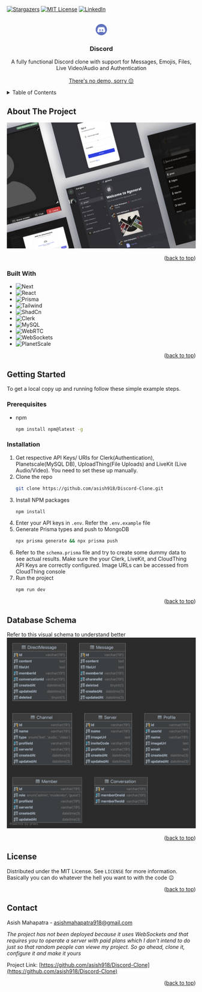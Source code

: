 <a name="readme-top"></a>

[![Stargazers][stars-shield]][stars-url]
[![MIT License][license-shield]][license-url]
[![LinkedIn][linkedin-shield]][linkedin-url]

<!-- PROJECT LOGO -->
<br />
<div align="center">
  <a href="https://github.com/asish918/Discord-Clone">
    <img src="readme_assets/logo.png" alt="Logo" width="30" height="30">
  </a>

<h3 align="center">Discord</h3>

  <p align="center">
    A fully functional Discord clone with support for Messages, Emojis, Files, Live Video/Audio and Authentication
    <br />
    <br />
    <a href="#contact">There's no demo, sorry 😔</a>
  </p>
</div>

<!-- TABLE OF CONTENTS -->
<details>
  <summary>Table of Contents</summary>
  <ol>
    <li>
      <a href="#about-the-project">About The Project</a>
      <ul>
        <li><a href="#built-with">Built With</a></li>
      </ul>
    </li>
    <li>
      <a href="#getting-started">Getting Started</a>
      <ul>
        <li><a href="#prerequisites">Prerequisites</a></li>
        <li><a href="#installation">Installation</a></li>
      </ul>
    </li>
    <li><a href="#database schema">Database Schema</a></li>
    <li><a href="#license">License</a></li>
    <li><a href="#contact">Contact</a></li>
  </ol>
</details>

<!-- ABOUT THE PROJECT -->

## About The Project

![Product Name Screen Shot][product-screenshot]

<p align="right">(<a href="#readme-top">back to top</a>)</p>

### Built With

- ![Next][Next.js]
- ![React][React.js]
- ![Prisma][Prisma]
- ![Tailwind][Tailwind]
- ![ShadCn][ShadCn]
- ![Clerk][Clerk]
- ![MySQL][MySQL]
- ![WebRTC][WebRTC]
- ![WebSockets][WebSockets]
- ![PlanetScale][PlanetScale]

<p align="right">(<a href="#readme-top">back to top</a>)</p>

<!-- GETTING STARTED -->

## Getting Started

To get a local copy up and running follow these simple example steps.

### Prerequisites

- npm
  ```sh
  npm install npm@latest -g
  ```

### Installation

1. Get respective API Keys/ URIs for Clerk(Authentication), Planetscale(MySQL DB), UploadThing(File Uploads) and LiveKit (Live Audio/Video). You need to set these up manually.
2. Clone the repo
   ```sh
   git clone https://github.com/asish918/Discord-Clone.git
   ```
3. Install NPM packages
   ```sh
   npm install
   ```
4. Enter your API keys in `.env`. Refer the `.env.example` file
5. Generate Prisma types and push to MongoDB
   ```sh
   npx prisma generate && npx prisma push
   ```
6. Refer to the `schema.prisma` file and try to create some dummy data to see actual results. Make sure the your Clerk, LiveKit, and CloudThing API Keys are correctly configured. Image URLs can be accessed from CloudThing console
7. Run the project
   ```sh
   npm run dev
   ```
   <p align="right">(<a href="#readme-top">back to top</a>)</p>

<!-- USAGE EXAMPLES -->

## Database Schema

Refer to this visual schema to understand better
![Database Schema][db-schema]

<p align="right">(<a href="#readme-top">back to top</a>)</p>

<!-- LICENSE -->

## License

Distributed under the MIT License. See `LICENSE` for more information. Basically you can do whatever the hell you want to with the code 😉

<p align="right">(<a href="#readme-top">back to top</a>)</p>

<!-- CONTACT -->

## Contact

Asish Mahapatra - asishmahapatra918@gmail.com

<i>The project has not been deployed because it uses WebSockets and that requires you to operate a server with paid plans which I don't intend to do just so that random people can viewe my project. So go ahead, clone it, configure it and make it yours</i>

Project Link: [https://github.com/asish918/Discord-Clone](https://github.com/asish918/Discord-Clone)

<p align="right">(<a href="#readme-top">back to top</a>)</p>

<!-- MARKDOWN LINKS & IMAGES -->
<!-- https://www.markdownguide.org/basic-syntax/#reference-style-links -->

[stars-shield]: https://img.shields.io/github/stars/asish918/Discord-Clone.svg?style=for-the-badge
[stars-url]: https://github.com/asish918/Discord-Clone/stargazers
[license-shield]: https://img.shields.io/github/license/asish918/Discord-Clone.svg?style=for-the-badge
[license-url]: https://github.com/asish918/Discord-Clone/blob/master/LICENSE.txt
[linkedin-shield]: https://img.shields.io/badge/-LinkedIn-black.svg?style=for-the-badge&logo=linkedin&colorB=555
[linkedin-url]: https://linkedin.com/in/asishmahapatra918
[product-screenshot]: readme_assets/banner.png
[db-schema]: readme_assets/schema.png
[Next.js]: https://img.shields.io/badge/next.js-000000?style=for-the-badge&logo=nextdotjs&logoColor=white
[React.js]: https://img.shields.io/badge/React-20232A?style=for-the-badge&logo=react&logoColor=61DAFB
[Prisma]: https://img.shields.io/badge/prisma-2D3748?style=for-the-badge&logo=prisma&logoColor=white
[Tailwind]: https://img.shields.io/badge/Tailwind-06B6D4?style=for-the-badge&logo=tailwindcss&logoColor=white
[ShadCn]: https://img.shields.io/badge/ShadCn-000000?style=for-the-badge&logo=shadcn/ui&logoColor=white
[Clerk]: https://img.shields.io/badge/Clerk-3423A6?style=for-the-badge&logo=clerk&logoColor=6C47FF
[WebRTC]: https://img.shields.io/badge/WebRTC-333333?style=for-the-badge&logo=webrtc&logoColor=white
[MySQL]: https://img.shields.io/badge/MySQL-4479A1?style=for-the-badge&logo=mysql&logoColor=white
[PlanetScale]: https://img.shields.io/badge/PlanetScale-000000?style=for-the-badge&logo=planetscale&logoColor=white
[WebSockets]: https://img.shields.io/badge/Socket.io-010101?style=for-the-badge&logo=socket.io&logoColor=white
